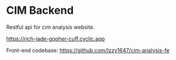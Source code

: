 # CIM Backend

Restful api for cim analysis website.

https://rich-jade-gopher-cuff.cyclic.app

Front-end codebase: https://github.com/Izzy1647/cim-analysis-fe
